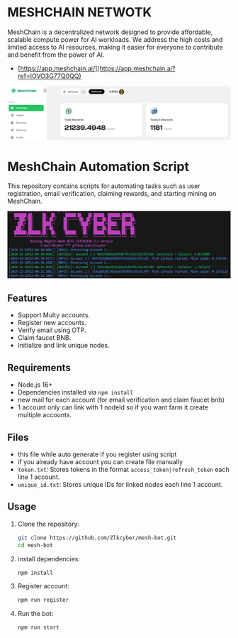 # MESHCHAIN NETWOTK 
MeshChain is a decentralized network designed to provide affordable, scalable compute power for AI workloads. We address the high costs and limited access to AI resources, making it easier for everyone to contribute and benefit from the power of AI.
- [https://app.meshchain.ai/](https://app.meshchain.ai?ref=IOVO3G77Q0QQ)

![mesh](image.png)

# MeshChain Automation Script

This repository contains scripts for automating tasks such as user registration, email verification, claiming rewards, and starting mining on MeshChain.

![banner](image-1.png)
## Features
- Support Multy accounts.
- Register new accounts.
- Verify email using OTP.
- Claim faucet BNB.
- Initialize and link unique nodes.

## Requirements
- Node.js 16+ 
- Dependencies installed via `npm install`
- new mail for each account (for email verification and claim faucet bnb)
- 1 account only can link with 1 nodeId so if you want farm it create multiple accounts.

## Files
- this file while auto generate if you register using script
- if you already have account you can create file manually
- `token.txt`: Stores tokens in the format `access_token|refresh_token` each line 1 account.
- `unique_id.txt`: Stores unique IDs for linked nodes each line 1 account.

## Usage
1. Clone the repository:
    ```bash
    git clone https://github.com/Zlkcyber/mesh-bot.git
    cd mesh-bot
    ```
2. install dependencies:
    ```bash
    npm install
    ```
3. Register account:
    ```bash
    npm run register
    ```
4. Run the bot:
    ```bash
    npm run start
    ```
